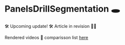 # PanelsDrillSegmentation 🕳️

🛠️ Upcoming update! 🛠️ Article in revision 🧑‍🔬

Rendered videos :vhs: comparisson list [here](https://www.youtube.com/watch?v=gaAVMjaxfc4&list=PL5dj7GxMk-6x0BqM7zSg5lopu1lOHPwNl&index=1&t=264s)
